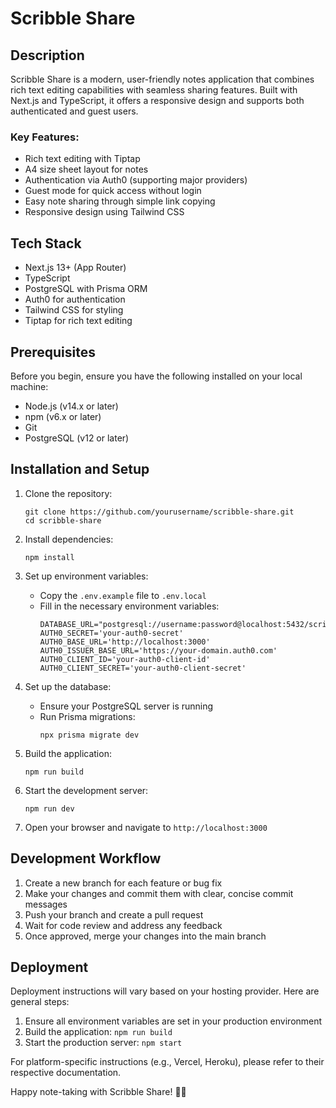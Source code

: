 # Scribble Share

## Description

Scribble Share is a modern, user-friendly notes application that combines rich text editing capabilities with seamless sharing features. Built with Next.js and TypeScript, it offers a responsive design and supports both authenticated and guest users.

### Key Features:

- Rich text editing with Tiptap
- A4 size sheet layout for notes
- Authentication via Auth0 (supporting major providers)
- Guest mode for quick access without login
- Easy note sharing through simple link copying
- Responsive design using Tailwind CSS

## Tech Stack

- Next.js 13+ (App Router)
- TypeScript
- PostgreSQL with Prisma ORM
- Auth0 for authentication
- Tailwind CSS for styling
- Tiptap for rich text editing

## Prerequisites

Before you begin, ensure you have the following installed on your local machine:

- Node.js (v14.x or later)
- npm (v6.x or later)
- Git
- PostgreSQL (v12 or later)

## Installation and Setup

1. Clone the repository:
   ```
   git clone https://github.com/yourusername/scribble-share.git
   cd scribble-share
   ```

2. Install dependencies:
   ```
   npm install
   ```

3. Set up environment variables:
   - Copy the `.env.example` file to `.env.local`
   - Fill in the necessary environment variables:
     ```
     DATABASE_URL="postgresql://username:password@localhost:5432/scribble_share"
     AUTH0_SECRET='your-auth0-secret'
     AUTH0_BASE_URL='http://localhost:3000'
     AUTH0_ISSUER_BASE_URL='https://your-domain.auth0.com'
     AUTH0_CLIENT_ID='your-auth0-client-id'
     AUTH0_CLIENT_SECRET='your-auth0-client-secret'
     ```

4. Set up the database:
   - Ensure your PostgreSQL server is running
   - Run Prisma migrations:
     ```
     npx prisma migrate dev
     ```

5. Build the application:
   ```
   npm run build
   ```

6. Start the development server:
   ```
   npm run dev
   ```

7. Open your browser and navigate to `http://localhost:3000`


## Development Workflow

1. Create a new branch for each feature or bug fix
2. Make your changes and commit them with clear, concise commit messages
3. Push your branch and create a pull request
4. Wait for code review and address any feedback
5. Once approved, merge your changes into the main branch

## Deployment

Deployment instructions will vary based on your hosting provider. Here are general steps:

1. Ensure all environment variables are set in your production environment
2. Build the application: `npm run build`
3. Start the production server: `npm start`

For platform-specific instructions (e.g., Vercel, Heroku), please refer to their respective documentation.

Happy note-taking with Scribble Share! 📝✨